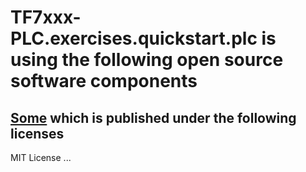 # TF7xxx-PLC.exercises.quickstart.plc is using the following open source software components

## [Some](https://github.com/Some) which is published under the following licenses

MIT License
...